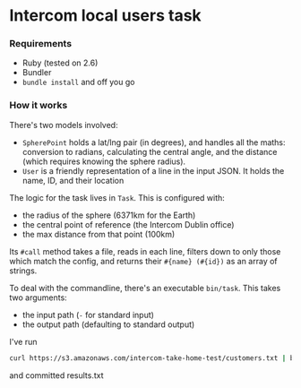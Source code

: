 # Intercom local users task

### Requirements

- Ruby (tested on 2.6)
- Bundler
- `bundle install` and off you go

### How it works

There's two models involved:
- `SpherePoint` holds a lat/lng pair (in degrees), and handles all the maths: conversion to radians,
  calculating the central angle, and the distance (which requires knowing the sphere radius).
- `User` is a friendly representation of a line in the input JSON. It holds the name, ID, and their
  location

The logic for the task lives in `Task`. This is configured with:
- the radius of the sphere (6371km for the Earth)
- the central point of reference (the Intercom Dublin office)
- the max distance from that point (100km)

Its `#call` method takes a file, reads in each line, filters down to only those which
match the config, and returns their `#{name} (#{id})` as an array of strings.

To deal with the commandline, there's an executable `bin/task`. This takes two arguments:
- the input path (`-` for standard input)
- the output path (defaulting to standard output)

I've run
```bash
curl https://s3.amazonaws.com/intercom-take-home-test/customers.txt | bin/task - results.txt
```
and committed results.txt
